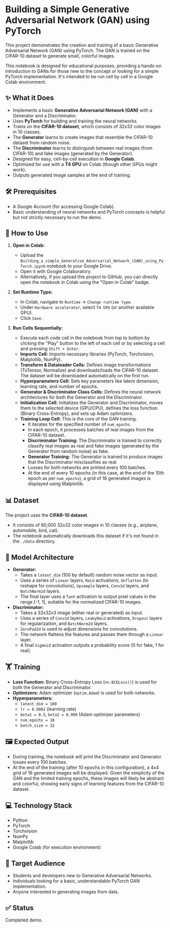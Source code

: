 # Building a Simple Generative Adversarial Network (GAN) using PyTorch

This project demonstrates the creation and training of a basic Generative Adversarial Network (GAN) using PyTorch. The GAN is trained on the CIFAR-10 dataset to generate small, colorful images.

This notebook is designed for educational purposes, providing a hands-on introduction to GANs for those new to the concept or looking for a simple PyTorch implementation. It's intended to be run cell by cell in a Google Colab environment.

## ✨ What it Does
*   Implements a basic **Generative Adversarial Network (GAN)** with a Generator and a Discriminator.
*   Uses **PyTorch** for building and training the neural networks.
*   Trains on the **CIFAR-10 dataset**, which consists of 32x32 color images in 10 classes.
*   The **Generator** learns to create images that resemble the CIFAR-10 dataset from random noise.
*   The **Discriminator** learns to distinguish between real images (from CIFAR-10) and fake images (generated by the Generator).
*   Designed for easy, cell-by-cell execution in **Google Colab**.
*   Optimized for use with a **T4 GPU** on Colab (though other GPUs might work).
*   Outputs generated image samples at the end of training.

## 🛠️ Prerequisites
*   A Google Account (for accessing Google Colab).
*   Basic understanding of neural networks and PyTorch concepts is helpful but not strictly necessary to run the demo.

## 🚀 How to Use
1.  **Open in Colab:**
    *   Upload the `Building_a_simple_Generative_Adversarial_Network_(GAN)_using_PyTorch.ipynb` notebook to your Google Drive.
    *   Open it with Google Colaboratory.
    *   Alternatively, if you upload this project to GitHub, you can directly open the notebook in Colab using the "Open in Colab" badge.

2.  **Set Runtime Type:**
    *   In Colab, navigate to `Runtime` -> `Change runtime type`.
    *   Under `Hardware accelerator`, select `T4 GPU` (or another available GPU).
    *   Click `Save`.

3.  **Run Cells Sequentially:**
    *   Execute each code cell in the notebook from top to bottom by clicking the "Play" button to the left of each cell or by selecting a cell and pressing `Shift + Enter`.
    *   **Imports Cell:** Imports necessary libraries (PyTorch, Torchvision, Matplotlib, NumPy).
    *   **Transform & Dataloader Cells:** Defines image transformations (ToTensor, Normalize) and downloads/loads the CIFAR-10 dataset. The dataset will be downloaded automatically on the first run.
    *   **Hyperparameters Cell:** Sets key parameters like latent dimension, learning rate, and number of epochs.
    *   **Generator & Discriminator Class Cells:** Defines the neural network architectures for both the Generator and the Discriminator.
    *   **Initialization Cell:** Initializes the Generator and Discriminator, moves them to the selected device (GPU/CPU), defines the loss function (Binary Cross-Entropy), and sets up Adam optimizers.
    *   **Training Loop Cell:** This is the core of the GAN training.
        *   It iterates for the specified number of `num_epochs`.
        *   In each epoch, it processes batches of real images from the CIFAR-10 dataset.
        *   **Discriminator Training:** The Discriminator is trained to correctly classify real images as real and fake images (generated by the Generator from random noise) as fake.
        *   **Generator Training:** The Generator is trained to produce images that the Discriminator misclassifies as real.
        *   Losses for both networks are printed every 100 batches.
        *   At the end of every 10 epochs (in this case, at the end of the 10th epoch as per `num_epochs`), a grid of 16 generated images is displayed using Matplotlib.

## 📊 Dataset
The project uses the **CIFAR-10 dataset**.
*   It consists of 60,000 32x32 color images in 10 classes (e.g., airplane, automobile, bird, cat).
*   The notebook automatically downloads this dataset if it's not found in the `./data` directory.

## 🧠 Model Architecture
*   **Generator:**
    *   Takes a `latent_dim` (100 by default) random noise vector as input.
    *   Uses a series of `Linear` layers, `ReLU` activations, `Unflatten` (to reshape for convolutions), `Upsample` layers, `Conv2d` layers, and `BatchNorm2d` layers.
    *   The final layer uses a `Tanh` activation to output pixel values in the range \[-1, 1], suitable for the normalized CIFAR-10 images.
*   **Discriminator:**
    *   Takes a 32x32x3 image (either real or generated) as input.
    *   Uses a series of `Conv2d` layers, `LeakyReLU` activations, `Dropout` layers for regularization, and `BatchNorm2d` layers.
    *   `ZeroPad2d` is used to adjust dimensions for convolutions.
    *   The network flattens the features and passes them through a `Linear` layer.
    *   A final `Sigmoid` activation outputs a probability score (0 for fake, 1 for real).

## 🏋️ Training
*   **Loss Function:** Binary Cross-Entropy Loss (`nn.BCELoss()`) is used for both the Generator and Discriminator.
*   **Optimizers:** Adam optimizer (`optim.Adam`) is used for both networks.
*   **Hyperparameters:**
    *   `latent_dim = 100`
    *   `lr = 0.0002` (learning rate)
    *   `beta1 = 0.5`, `beta2 = 0.999` (Adam optimizer parameters)
    *   `num_epochs = 10`
    *   `batch_size = 32`

## 🖼️ Expected Output
*   During training, the notebook will print the Discriminator and Generator losses every 100 batches.
*   At the end of the training (after 10 epochs in this configuration), a 4x4 grid of 16 generated images will be displayed. Given the simplicity of the GAN and the limited training epochs, these images will likely be abstract and colorful, showing early signs of learning features from the CIFAR-10 dataset.

## 💻 Technology Stack
*   Python
*   PyTorch
*   Torchvision
*   NumPy
*   Matplotlib
*   Google Colab (for execution environment)

## 🎯 Target Audience
*   Students and developers new to Generative Adversarial Networks.
*   Individuals looking for a basic, understandable PyTorch GAN implementation.
*   Anyone interested in generating images from data.

## ✅ Status
Completed demo.
